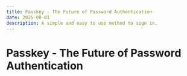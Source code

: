 ```yaml
---
title: Passkey - The Future of Password Authentication
date: 2025-08-01
description: A simple and easy to use method to sign in.
---
```


# Passkey - The Future of Password Authentication